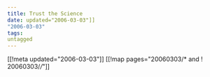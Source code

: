 ```yaml
---
title: Trust the Science
date: updated="2006-03-03"]]
"2006-03-03"
tags:
untagged
---
```

[[!meta updated="2006-03-03"]]
[[!map pages="20060303/* and ! 20060303/*/*"]]
